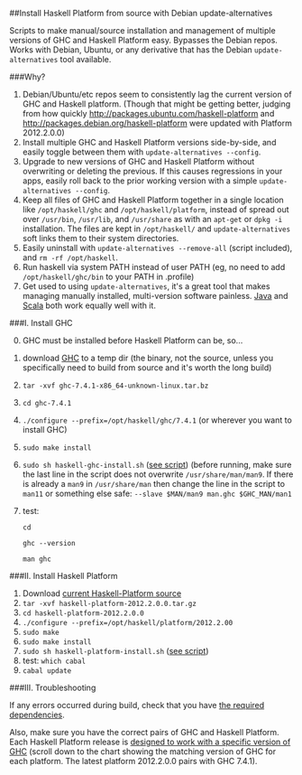 ##Install Haskell Platform from source with Debian update-alternatives

Scripts to make manual/source installation and management of multiple versions of GHC 
and Haskell Platform easy.  Bypasses the Debian repos.  Works with Debian, Ubuntu, or 
any derivative that has the Debian `update-alternatives` tool available.

###Why?

1.  Debian/Ubuntu/etc repos seem to consistently lag the current version of GHC and 
    Haskell platform.  (Though that might be getting better, judging from how quickly
    http://packages.ubuntu.com/haskell-platform and 
    http://packages.debian.org/haskell-platform were updated with Platform 2012.2.0.0)
2.  Install multiple GHC and Haskell Platform versions side-by-side, and easily toggle 
    between them with `update-alternatives --config`.
3.  Upgrade to new versions of GHC and Haskell Platform without overwriting or deleting 
    the previous.  If this causes regressions in your apps, easily roll back to the prior 
    working version with a simple `update-alternatives --config`.
4.  Keep all files of GHC and Haskell Platform together in a  single location like 
    `/opt/haskell/ghc` and `/opt/haskell/platform`, instead of spread out over `/usr/bin`, 
    `/usr/lib`, and `/usr/share` as with an `apt-get` or `dpkg -i` installation.  The 
    files are kept in `/opt/haskell/` and `update-alternatives` soft links them to their 
    system directories.
5.  Easily uninstall with `update-alternatives --remove-all` (script included), and 
    `rm -rf /opt/haskell`.
6.  Run haskell via system PATH instead of user PATH (eg, no need to add 
    `/opt/haskell/ghc/bin` to your PATH in .profile)
7.  Get used to using `update-alternatives`, it's a great tool that makes managing 
    manually installed, multi-version software painless.  [Java][6] and [Scala][7] both 
    work equally well with it.

###I.  Install GHC

0.  GHC must be installed before Haskell Platform can be, so...
1.  download [GHC][1] to a temp dir (the binary, not the source, unless you specifically need to build from 
    source and it's worth the long build)
2.  `tar -xvf ghc-7.4.1-x86_64-unknown-linux.tar.bz`
3.  `cd ghc-7.4.1`
4.  `./configure --prefix=/opt/haskell/ghc/7.4.1` (or wherever you want to install GHC)
5.  `sudo make install`
6.  `sudo sh haskell-ghc-install.sh` ([see script][2]) (before running, make sure the last line in the 
    script does not overwrite `/usr/share/man/man9`.  If there is already a `man9` in
    `/usr/share/man` then change the line in the script to `man11` or something else safe:
    `--slave $MAN/man9 man.ghc $GHC_MAN/man1`
7.  test:

    `cd`

    `ghc --version`

    `man ghc`

###II.  Install Haskell Platform

1.  Download [current Haskell-Platform source][3]
2.  `tar -xvf haskell-platform-2012.2.0.0.tar.gz`
3.  `cd haskell-platform-2012.2.0.0`
4.  `./configure --prefix=/opt/haskell/platform/2012.2.00`
5.  `sudo make`
6.  `sudo make install`
7.  `sudo sh haskell-platform-install.sh` ([see script][4])
8.  test: 
    `which cabal`
9.  `cabal update`

###III. Troubleshooting

If any errors occurred during build, check that you have [the required dependencies][5].

Also, make sure you have the correct pairs of GHC and Haskell Platform.  Each Haskell
Platform release is [designed to work with a specific version of GHC][5] (scroll down
to the chart showing the matching version of GHC for each platform.  The latest platform
2012.2.0.0 pairs with GHC 7.4.1).

[1]: http://www.haskell.org/ghc/download\_ghc\_7\_4\_1#x86linux
[2]: https://github.com/byrongibson/scripts/blob/master/install/haskell/haskell-ghc-install.sh 
[3]: http://hackage.haskell.org/platform/linux.html
[4]: https://github.com/byrongibson/scripts/blob/master/install/haskell/haskell-platform-install.sh
[5]: http://www.vex.net/~trebla/haskell/haskell-platform.xhtml
[6]: https://github.com/byrongibson/scripts/tree/master/install/java
[7]: https://github.com/byrongibson/scripts/tree/master/install/scala 
